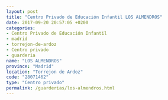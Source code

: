 ```yaml
---
layout: post
title: "Centro Privado de Educación Infantil LOS ALMENDROS"
date: 2017-09-20 20:57:05 +0200
categories:
- Centro Privado de Educación Infantil
- madrid
- torrejon-de-ardoz
- Centro privado
- guarderia
name: "LOS ALMENDROS"
province: "Madrid"
location: "Torrejon de Ardoz"
code: "28071462"
type: "Centro privado"
permalink: /guarderias/los-almendros.html
---
```


